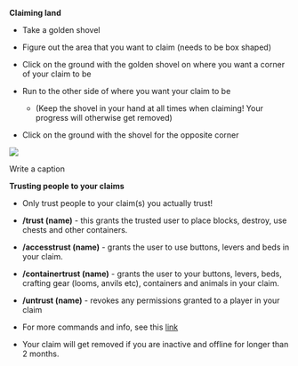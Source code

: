 
**Claiming land**

- Take a golden shovel
    

- Figure out the area that you want to claim (needs to be box shaped)
    

- Click on the ground with the golden shovel on where you want a corner of your claim to be
    

- Run to the other side of where you want your claim to be
    
    - (Keep the shovel in your hand at all times when claiming! Your progress will otherwise get removed)
        
    

- Click on the ground with the shovel for the opposite corner
    

![](https://i.gyazo.com/97b2558ca54584b772ec8afc7ec217ea.gif)

Write a caption

**Trusting people to your claims**

- Only trust people to your claim(s) you actually trust!
    

- **/trust (name)** - this grants the trusted user to place blocks, destroy, use chests and other containers.
    

- **/accesstrust (name)** - grants the user to use buttons, levers and beds in your claim.
    

- **/containertrust (name)** - grants the user to your buttons, levers, beds, crafting gear (looms, anvils etc), containers and animals in your claim.
    

- **/untrust (name)** - revokes any permissions granted to a player in your claim
    

- For more commands and info, see this [link](https://dev.bukkit.org/projects/grief-prevention/pages/command-and-permissions-reference)
    

- Your claim will get removed if you are inactive and offline for longer than 2 months.